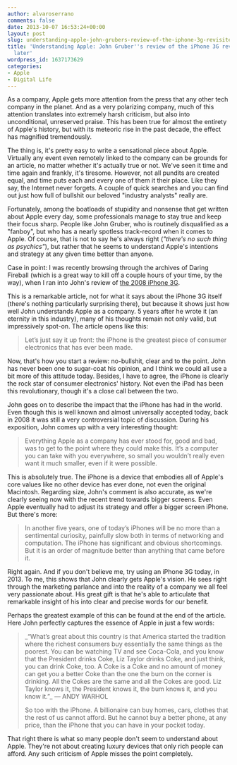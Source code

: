 ```yaml
---
author: alvaroserrano
comments: false
date: 2013-10-07 16:53:24+00:00
layout: post
slug: understanding-apple-john-grubers-review-of-the-iphone-3g-revisited-5-years-later
title: 'Understanding Apple: John Gruber''s review of the iPhone 3G revisited 5 years
  later'
wordpress_id: 1637173629
categories:
- Apple
- Digital Life
---
```


As a company, Apple gets more attention from the press that any other tech company in the planet. And as a very polarizing company, much of this attention translates into extremely harsh criticism, but also into unconditional, unreserved praise. This has been true for almost the entirety of Apple's history, but with its meteoric rise in the past decade, the effect has magnified tremendously.

The thing is, it's pretty easy to write a sensational piece about Apple. Virtually any event even remotely linked to the company can be grounds for an article, no matter whether it's actually true or not. We've seen it time and time again and frankly, it's tiresome. However, not all pundits are created equal, and time puts each and every one of them it their place. Like they say, the Internet never forgets. A couple of quick searches and you can find out just how full of bullshit our beloved "industry analysts" really are.

Fortunately, among the boatloads of stupidity and nonsense that get written about Apple every day, some professionals manage to stay true and keep their focus sharp. People like John Gruber, who is routinely disqualified as a "fanboy", but who has a nearly spotless track-record when it comes to Apple. Of course, that is not to say he's always right (_"there's no such thing as psychics"_), but rather that he seems to understand Apple's intentions and strategy at any given time better than anyone.

Case in point: I was recently browsing through the archives of Daring Fireball (which is a great way to kill off a couple hours of your time, by the way), when I ran into John's review of [the 2008 iPhone 3G](http://daringfireball.net/2008/10/iphone_3g).

This is a remarkable article, not for what it says about the iPhone 3G itself (there's nothing particularly surprising there), but because it shows just how well John understands Apple as a company. 5 years after he wrote it (an eternity in this industry), many of his thoughts remain not only valid, but impressively spot-on. The article opens like this:



<blockquote>Let’s just say it up front: the iPhone is the greatest piece of consumer electronics that has ever been made.
</blockquote>



Now, that's how you start a review: no-bullshit, clear and to the point. John has never been one to sugar-coat his opinion, and I think we could all use a bit more of this attitude today. Besides, I have to agree, the iPhone is clearly the rock star of consumer electronics' history. Not even the iPad has been this revolutionary, though it's a close call between the two.

John goes on to describe the impact that the iPhone has had in the world. Even though this is well known and almost universally accepted today, back in 2008 it was still a very controversial topic of discussion. During his exposition, John comes up with a very interesting thought:



<blockquote>Everything Apple as a company has ever stood for, good and bad, was to get to the point where they could make this. It’s a computer you can take with you everywhere, so small you wouldn’t really even want it much smaller, even if it were possible.
</blockquote>



This is absolutely true. The iPhone is a device that embodies all of Apple's core values like no other device has ever done, not even the original Macintosh. Regarding size, John's comment is also accurate, as we're clearly seeing now with the recent trend towards bigger screens. Even Apple eventually had to adjust its strategy and offer a bigger screen iPhone. But there's more:



<blockquote>In another five years, one of today’s iPhones will be no more than a sentimental curiosity, painfully slow both in terms of networking and computation. The iPhone has significant and obvious shortcomings. But it is an order of magnitude better than anything that came before it.
</blockquote>



Right again. And if you don't believe me, try using an iPhone 3G today, in 2013. To me, this shows that John clearly gets Apple's vision. He sees right through the marketing parlance and into the reality of a company we all feel very passionate about. His great gift is that he's able to articulate that remarkable insight of his into clear and precise words for our benefit.

Perhaps the greatest example of this can be found at the end of the article. Here John perfectly captures the essence of Apple in just a few words: 



<blockquote>_“What’s great about this country is that America started the tradition where the richest consumers buy essentially the same things as the poorest. You can be watching TV and see Coca-Cola, and you know that the President drinks Coke, Liz Taylor drinks Coke, and just think, you can drink Coke, too. A Coke is a Coke and no amount of money can get you a better Coke than the one the bum on the corner is drinking. All the Cokes are the same and all the Cokes are good. Liz Taylor knows it, the President knows it, the bum knows it, and you know it.”_ — ANDY WARHOL

So too with the iPhone. A billionaire can buy homes, cars, clothes that the rest of us cannot afford. But he cannot buy a better phone, at any price, than the iPhone that you can have in your pocket today.
</blockquote>



That right there is what so many people don't seem to understand about Apple. They're not about creating luxury devices that only rich people can afford. Any such criticism of Apple misses the point completely.
